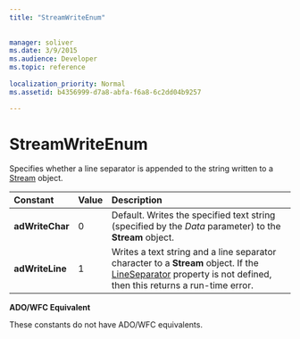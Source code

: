 ```yaml
---
title: "StreamWriteEnum"
 
 
manager: soliver
ms.date: 3/9/2015
ms.audience: Developer
ms.topic: reference
  
localization_priority: Normal
ms.assetid: b4356999-d7a8-abfa-f6a8-6c2dd04b9257

---
```


# StreamWriteEnum

Specifies whether a line separator is appended to the string written to a [Stream](stream-object-ado.md) object. 
  
|**Constant**|**Value**|**Description**|
|:-----|:-----|:-----|
|**adWriteChar** <br/> |0  <br/> |Default. Writes the specified text string (specified by the  *Data*  parameter) to the **Stream** object.  <br/> |
|**adWriteLine** <br/> |1  <br/> |Writes a text string and a line separator character to a **Stream** object. If the [LineSeparator](lineseparator-property-ado.md) property is not defined, then this returns a run-time error.  <br/> |
   
 **ADO/WFC Equivalent**
  
These constants do not have ADO/WFC equivalents.
  

